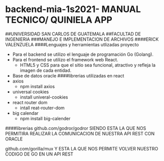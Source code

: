 # backend-mia-1s2021- MANUAL TECNICO/ QUINIELA APP
##UNIVERSIDAD SAN CARLOS DE GUATEMALA
##FACULTAD DE INGENIERIA 
###MANEJO E IMPLEMENTACION DE ARCHIVOS
####ERICK VALENZUELA
####Lenguajes y herramientas utlizadas proyecto
- Para el backend se utilizo el lenguaje de programación Go (Golang).
- Para el frontend se utilizo el framework web React.
    - HTML5 y CSS para que el sitio sea funcional, atractivo y refleja la imagen de cada entidad.
- Base de datos oracle
####librerias utilizadas en react
- axios
    - npm install axios
- universal cookies 
    - install univeral-cookies
- react router dom 
    - intall reat-router-dom
- big calendar 
    - npm install big-calender


####librerias
github.com/godror/godror
SIENDO ESTA LA QUE NOS PERMITIRA REALIZAR LA COMUNICACION DE NUESTRA API REST CON ORACLE

github.com/gorilla/mux
Y ESTA LA QUE NOS PERMITE VOLVER NUESTRO CODIGO DE GO EN UN API REST
